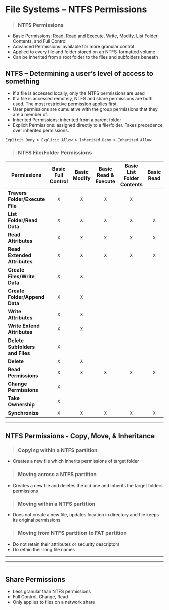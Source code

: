 # File Systems – NTFS Permissions

> ### **NTFS Permissions**
- Basic Permissions: Read, Read and Execute, Write, Modify, List Folder Contents, and Full Control
- Advanced Permissions: available for more granular control
- Applied to every file and folder stored on an NTFS-formatted volume
- Can be inherited from a root folder to the files and subfolders beneath

## **NTFS – Determining a user’s level of access to something**
- If a file is accessed locally, only the NTFS permissions are used
- If a file is accessed remotely, NTFS and share permissions are both used. The most restrictive permission applies first.
- User permissions are cumulative with the group permissions that they are a member of.
- Inherited Permissions: inherited from a parent folder
- Explicit Permissions: assigned directly to a file/folder. Takes precedence over inherited permissions.

```
Explicit Deny > Explicit Allow > Inherited Deny > Inherited Allow
```
> ### **NTFS File/Folder Permissions**

| **Permissions** | **Basic Full Control** | **Basic Modify** | **Basic Read & Execute** | **Basic List Folder Contents** | **Basic Read** | **Basic Write** |
|-----------------|:----------------------:|:----------------:|:------------------------:|:------------------------------:|:--------------:|:---------------:|
|**Travers Folder/Execute File**|`X`|`X`|`X`|`X`|||
|**List Folder/Read Data**|`X`|`X`|`X`|`X`|`X`||
|**Read Attributes**|`X`|`X`|`X`|`X`|`X`||
|**Read Extended Attributes**|`X`|`X`|`X`|`X`|`X`||
|**Create Files/Write Data**|`X`|`X`||||`X`|
|**Create Folder/Append Data**|`X`|`X`||||`X`|
|**Write Attributes**|`X`|`X`||||`X`|
|**Write Extend Attributes**|`X`|`X`||||`X`|
|**Delete Subfolders and Files**|`X`||||||
|**Delete**|`X`|`X`|||||
|**Read Permissions**|`X`|`X`|`X`|`X`|`X`|`X`|
|**Change Permissions**|`X`||||||
|**Take Ownership**|`X`||||||
|**Synchronize**|`X`|`X`|`X`|`X`|`X`|`X`|

---

## **NTFS Permissions - Copy, Move, & Inheritance**

> ### **Copying within a NTFS partition**
- Creates a new file which inherits permissions of target folder

> ### **Moving across a NTFS partition**
- Creates a new file and deletes the old one and Inherits the target folders permissions

> ### **Moving within a NTFS partition**
- Does not create a new file, updates location in directory and file keeps its original permissions

> ### **Moving from NTFS partition to FAT partition**
- Do not retain their attributes or security descriptors
- Do retain their long file names


---
---
---
## **Share Permissions**
- Less granular than NTFS permissions
- Full Control, Change, Read
- Only applies to files on a network share
